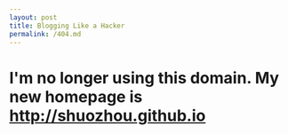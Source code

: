 ```yaml
---
layout: post
title: Blogging Like a Hacker
permalink: /404.md
---
```

# I'm no longer using this domain. My new homepage is http://shuozhou.github.io
